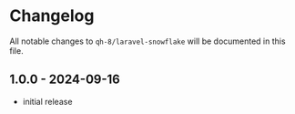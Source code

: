 # Changelog

All notable changes to `qh-8/laravel-snowflake` will be documented in this file.

## 1.0.0 - 2024-09-16

- initial release
